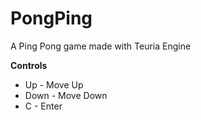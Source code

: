 # PongPing
 A Ping Pong game made with Teuria Engine
 
 
 **Controls**
 - Up - Move Up
 - Down - Move Down
 - C - Enter
